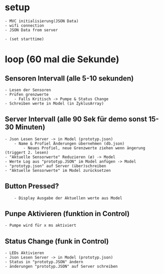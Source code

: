 # setup
    - MVC initialisierung(JSON Data)
    - wifi connection
    - JSON Data from server
    
    - (set starttime)

# loop (60 mal die Sekunde)


## Sensoren Intervall (alle 5-10 sekunden)
    - Lesen der Sensoren
    - Prüfen grenzwerte
        - Falls Kritisch -> Pumpe & Status Change
    - Schreiben werte in Model (in ZyklusArray)
        
## Server Intervall (alle 90 Sek für demo sonst 15-30 Minuten)
    - Json Lesen Server -> in Model (prototyp.json)
        - Name & Profiel Änderungen übernehmen (db.json)
            - Neues Profiel, neue Grenzwerte ziehen wenn ängerung (triggert 2. lesen)
    - "Aktuelle Sensorwerte" Reduzieren (ø) -> Model
    - Werte Log aus "prototyp.JSON" im Model anfügen -> Model
    - "prototyp.json" auf Server (über)schreiben
    - "Aktuelle Sensorwerte" im Model zurücksetzen
        
    
    
## Button Pressed?
        - Display Ausgabe der Aktuellen werte aus Model

## Punpe Aktivieren (funktion in Control)
    - Pumpe wird für x ms aktiviert
    
## Status Change (funk in Control)
    - LEDs Aktivieren
    - Json Lesen Server -> in Model (prototyp.json)
    - Status in "prototyp.JSON" ändern
    - änderungen "prototyp.JSON" auf Server schreiben
    
